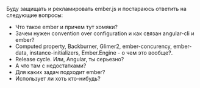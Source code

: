 Буду защищать и рекламировать ember.js и постараюсь ответить на следующие вопросы:
* Что такое ember и причем тут хомяки?
* Зачем нужен convention over configuration и как связан angular-cli и ember?
* Computed property, Backburner, Glimer2, ember-concurency, ember-data, instance-initializers, Ember.Engine - о чем это вообще?.
* Release cycle. Или, Angular, ты серьезно?
* А что там с недостатками?
* Для каких задач подходит ember?
* Использует ли хоть кто-нибудь?
